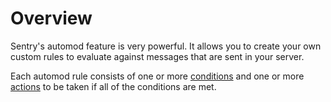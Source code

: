 # Overview

Sentry's automod feature is very powerful. It allows you to create your own custom rules to evaluate against messages
that are sent in your server.

Each automod rule consists of one or more [conditions](./conditions.md) and one or more [actions](./actions.md) to be
taken if all of the conditions are met.
